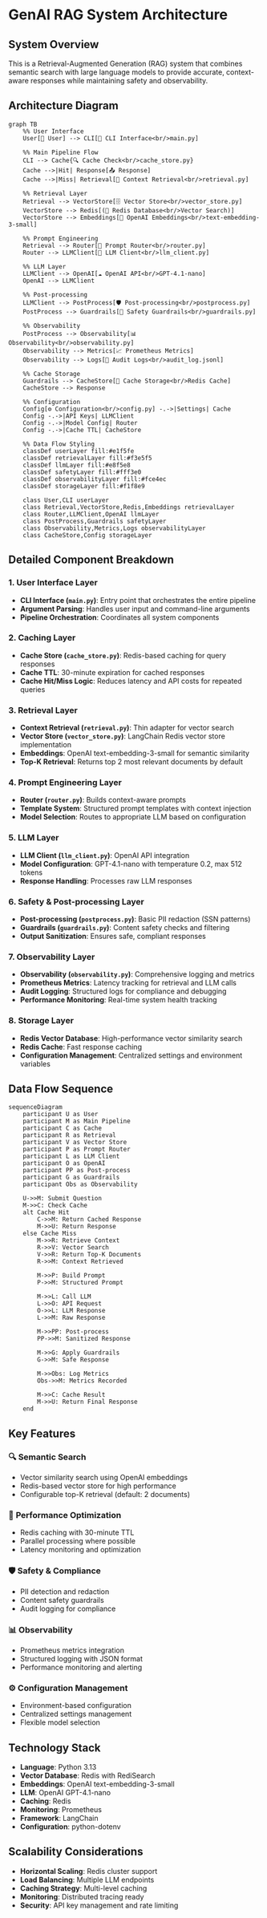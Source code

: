 # GenAI RAG System Architecture

## System Overview
This is a Retrieval-Augmented Generation (RAG) system that combines semantic search with large language models to provide accurate, context-aware responses while maintaining safety and observability.

## Architecture Diagram

```mermaid
graph TB
    %% User Interface
    User[👤 User] --> CLI[📱 CLI Interface<br/>main.py]
    
    %% Main Pipeline Flow
    CLI --> Cache{🔍 Cache Check<br/>cache_store.py}
    Cache -->|Hit| Response[📤 Response]
    Cache -->|Miss| Retrieval[🔎 Context Retrieval<br/>retrieval.py]
    
    %% Retrieval Layer
    Retrieval --> VectorStore[🗄️ Vector Store<br/>vector_store.py]
    VectorStore --> Redis[(🔴 Redis Database<br/>Vector Search)]
    VectorStore --> Embeddings[🧠 OpenAI Embeddings<br/>text-embedding-3-small]
    
    %% Prompt Engineering
    Retrieval --> Router[🎯 Prompt Router<br/>router.py]
    Router --> LLMClient[🤖 LLM Client<br/>llm_client.py]
    
    %% LLM Layer
    LLMClient --> OpenAI[☁️ OpenAI API<br/>GPT-4.1-nano]
    OpenAI --> LLMClient
    
    %% Post-processing
    LLMClient --> PostProcess[🛡️ Post-processing<br/>postprocess.py]
    PostProcess --> Guardrails[🚧 Safety Guardrails<br/>guardrails.py]
    
    %% Observability
    PostProcess --> Observability[📊 Observability<br/>observability.py]
    Observability --> Metrics[📈 Prometheus Metrics]
    Observability --> Logs[📝 Audit Logs<br/>audit_log.jsonl]
    
    %% Cache Storage
    Guardrails --> CacheStore[💾 Cache Storage<br/>Redis Cache]
    CacheStore --> Response
    
    %% Configuration
    Config[⚙️ Configuration<br/>config.py] -.->|Settings| Cache
    Config -.->|API Keys| LLMClient
    Config -.->|Model Config| Router
    Config -.->|Cache TTL| CacheStore
    
    %% Data Flow Styling
    classDef userLayer fill:#e1f5fe
    classDef retrievalLayer fill:#f3e5f5
    classDef llmLayer fill:#e8f5e8
    classDef safetyLayer fill:#fff3e0
    classDef observabilityLayer fill:#fce4ec
    classDef storageLayer fill:#f1f8e9
    
    class User,CLI userLayer
    class Retrieval,VectorStore,Redis,Embeddings retrievalLayer
    class Router,LLMClient,OpenAI llmLayer
    class PostProcess,Guardrails safetyLayer
    class Observability,Metrics,Logs observabilityLayer
    class CacheStore,Config storageLayer
```

## Detailed Component Breakdown

### 1. **User Interface Layer**
- **CLI Interface (`main.py`)**: Entry point that orchestrates the entire pipeline
- **Argument Parsing**: Handles user input and command-line arguments
- **Pipeline Orchestration**: Coordinates all system components

### 2. **Caching Layer**
- **Cache Store (`cache_store.py`)**: Redis-based caching for query responses
- **Cache TTL**: 30-minute expiration for cached responses
- **Cache Hit/Miss Logic**: Reduces latency and API costs for repeated queries

### 3. **Retrieval Layer**
- **Context Retrieval (`retrieval.py`)**: Thin adapter for vector search
- **Vector Store (`vector_store.py`)**: LangChain Redis vector store implementation
- **Embeddings**: OpenAI text-embedding-3-small for semantic similarity
- **Top-K Retrieval**: Returns top 2 most relevant documents by default

### 4. **Prompt Engineering Layer**
- **Router (`router.py`)**: Builds context-aware prompts
- **Template System**: Structured prompt templates with context injection
- **Model Selection**: Routes to appropriate LLM based on configuration

### 5. **LLM Layer**
- **LLM Client (`llm_client.py`)**: OpenAI API integration
- **Model Configuration**: GPT-4.1-nano with temperature 0.2, max 512 tokens
- **Response Handling**: Processes raw LLM responses

### 6. **Safety & Post-processing Layer**
- **Post-processing (`postprocess.py`)**: Basic PII redaction (SSN patterns)
- **Guardrails (`guardrails.py`)**: Content safety checks and filtering
- **Output Sanitization**: Ensures safe, compliant responses

### 7. **Observability Layer**
- **Observability (`observability.py`)**: Comprehensive logging and metrics
- **Prometheus Metrics**: Latency tracking for retrieval and LLM calls
- **Audit Logging**: Structured logs for compliance and debugging
- **Performance Monitoring**: Real-time system health tracking

### 8. **Storage Layer**
- **Redis Vector Database**: High-performance vector similarity search
- **Redis Cache**: Fast response caching
- **Configuration Management**: Centralized settings and environment variables

## Data Flow Sequence

```mermaid
sequenceDiagram
    participant U as User
    participant M as Main Pipeline
    participant C as Cache
    participant R as Retrieval
    participant V as Vector Store
    participant P as Prompt Router
    participant L as LLM Client
    participant O as OpenAI
    participant PP as Post-process
    participant G as Guardrails
    participant Obs as Observability

    U->>M: Submit Question
    M->>C: Check Cache
    alt Cache Hit
        C->>M: Return Cached Response
        M->>U: Return Response
    else Cache Miss
        M->>R: Retrieve Context
        R->>V: Vector Search
        V->>R: Return Top-K Documents
        R->>M: Context Retrieved
        
        M->>P: Build Prompt
        P->>M: Structured Prompt
        
        M->>L: Call LLM
        L->>O: API Request
        O->>L: LLM Response
        L->>M: Raw Response
        
        M->>PP: Post-process
        PP->>M: Sanitized Response
        
        M->>G: Apply Guardrails
        G->>M: Safe Response
        
        M->>Obs: Log Metrics
        Obs->>M: Metrics Recorded
        
        M->>C: Cache Result
        M->>U: Return Final Response
    end
```

## Key Features

### 🔍 **Semantic Search**
- Vector similarity search using OpenAI embeddings
- Redis-based vector store for high performance
- Configurable top-K retrieval (default: 2 documents)

### 🚀 **Performance Optimization**
- Redis caching with 30-minute TTL
- Parallel processing where possible
- Latency monitoring and optimization

### 🛡️ **Safety & Compliance**
- PII detection and redaction
- Content safety guardrails
- Audit logging for compliance

### 📊 **Observability**
- Prometheus metrics integration
- Structured logging with JSON format
- Performance monitoring and alerting

### ⚙️ **Configuration Management**
- Environment-based configuration
- Centralized settings management
- Flexible model selection

## Technology Stack

- **Language**: Python 3.13
- **Vector Database**: Redis with RediSearch
- **Embeddings**: OpenAI text-embedding-3-small
- **LLM**: OpenAI GPT-4.1-nano
- **Caching**: Redis
- **Monitoring**: Prometheus
- **Framework**: LangChain
- **Configuration**: python-dotenv

## Scalability Considerations

- **Horizontal Scaling**: Redis cluster support
- **Load Balancing**: Multiple LLM endpoints
- **Caching Strategy**: Multi-level caching
- **Monitoring**: Distributed tracing ready
- **Security**: API key management and rate limiting
